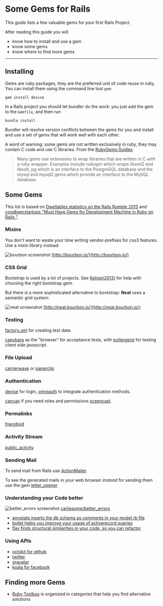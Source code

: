Some Gems for Rails 
===========================

This guide lists a few valuable gems for
your first Rails Project.

After reading this guide you will

* know how to install and use a gem
* know some gems
* know where to find more gems

------------------------------------------------------------

Installing
----------

Gems are ruby packages, they are the preferred unit of code reuse in ruby.
You can install them using the command line tool `gem`:


``` shell
gem install devise
```

In a Rails project you should let bundler do the work: you just add the
gem to the `Gemfile`, and then run

``` shell
bundle install
```

Bundler will resolve version conflicts between the gems for you and 
install and use a set of gems that will work well with each other.


A word of warning: some gems are not written exclusively in ruby,
they may contain C code and use C libraries. From the [RubyGems Guides](http://guides.rubygems.org/gems-with-extensions/):

> Many gems use extensions to wrap libraries that are written in C with a ruby wrapper. 
> Examples include nokogiri which wraps libxml2 and libxslt, pg which is an interface 
> to the PostgreSQL database and the mysql and mysql2 gems which provide an interface to the MySQL database.


Some Gems
----------

This list is based on [Dwellables statistics on the Rails Rumble 2013](http://www.dwellable.com/blog/Rails-Rumble-Gem-Teardown) and
[coodbeerstartups "Must Have Gems for Development Machine in Ruby on Rails "](http://www.codebeerstartups.com/2013/04/must-have-gems-for-development-machine-in-ruby-on-rails).


### Mixins

You don't want to waste your time writing vendor-prefixes for css3 features.
Use a mixin library instead:

![bourbon screenshot](images/gem-bourbon.png)
[http://bourbon.io/](http://bourbon.io/)

### CSS Grid 

Bootstrap is used by a lot of projects. See [Kehoe(2013)](http://railsapps.github.io/twitter-bootstrap-rails.html) for help
with choosing the right bootstrap gem.

But there is a more sophisticated alternative to bootstrap: **Neat** uses a *semantic* grid system:


![neat screenshot](images/gem-neat.png)
[http://neat.bourbon.io/](http://neat.bourbon.io/)


### Testing

[factory_girl](https://github.com/thoughtbot/factory_girl) for creating test data.

[capybara](https://github.com/jnicklas/capybara) as the "browser" for acceptance tests, with
[poltergeist](https://github.com/jonleighton/poltergeist) for testing client side javascript.


### File Upload

[carrierwave](https://github.com/carrierwaveuploader/carrierwave) or
[paperclip](https://github.com/thoughtbot/paperclip)

### Authentication

[devise](https://github.com/plataformatec/devise) for login,
[omniauth](https://github.com/intridea/omniauth) to integrate authentication methods.

[cancan](https://github.com/ryanb/cancan) if you need roles and permissions [sceencast](http://railscasts.com/episodes/192-authorization-with-cancan?view=asciicast).

### Permalinks

[friendlyid](https://github.com/norman/friendly_id)

### Activity Stream

[public_activity](https://github.com/pokonski/public_activity)

### Sending Mail

To send mail from Rails use [ActionMailer](http://guides.rubyonrails.org/action_mailer_basics.html).

To see the generated mails in your web browser *instead* for sending them use the gem [letter_opener](https://github.com/ryanb/letter_opener)

### Understanding your Code better

![better_errors screenshot](images/gem-better_errors.png)
[carliesome/better_errors](https://github.com/charliesome/better_errors)

* [annotate inserts the db schema as comments in your model.rb file](https://github.com/ctran/annotate_models)
* [bullet helps you improve your usage of activerecord queries](https://github.com/flyerhzm/bullet)
* [flay finds structural similarities in your code, so you can refactor](https://github.com/seattlerb/flay)

### Using APIs

* [octokit for github](https://github.com/octokit/octokit.rb)
* [twitter](https://github.com/sferik/twitter)
* [gravatar](https://github.com/sinisterchipmunk/gravatar)
* [koala for facebook](https://github.com/arsduo/koala)

Finding more Gems
----------
* [Ruby Toolbox](https://www.ruby-toolbox.com/) is organized in categories that help you find alternative solutions



